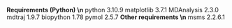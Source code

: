 **Requirements (Python) \n**
python 3.10.9
matplotlib 3.7.1
MDAnalysis 2.3.0
mdtraj 1.9.7
biopython 1.78
pymol 2.5.7
**Other requirements \n**
msms 2.2.6.1 


